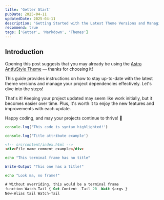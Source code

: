 ```yaml
---
title: 'Getter Start'
pubDate: 2025-04-11
updatedDate: 2025-04-11
description: 'Getting Started with the Latest Theme Versions and Managing Project Dependencies'
recommend: true
tags: ['Getter', 'Markdown', 'Themes']
---
```


## Introduction

Opening this post suggests that you may already be using the [Astro AntfuStyle Theme](https://github.com/lin-stephanie/astro-antfustyle-theme) — thanks for choosing it!

This guide provides instructions on how to stay up-to-date with the latest theme versions and manage your project dependencies effectively. Let's dive into the steps!

That's it! Keeping your project updated may seem like work initially, but it becomes easier over time. Plus, it's worth it to enjoy the new features and improvements with each update.

Happy coding, and may your projects continue to thrive! 🚀

```js
console.log('This code is syntax highlighted!')
```

```js title="my-test-file.js"
console.log('Title attribute example')
```

```html
<!-- src/content/index.html -->
<div>File name comment example</div>
```

```bash
echo "This terminal frame has no title"
```

```powershell title="PowerShell terminal example"
Write-Output "This one has a title!"
```

```sh frame="none"
echo "Look ma, no frame!"
```

```ps frame="code" title="PowerShell Profile.ps1"
# Without overriding, this would be a terminal frame
function Watch-Tail { Get-Content -Tail 20 -Wait $args }
New-Alias tail Watch-Tail
```
